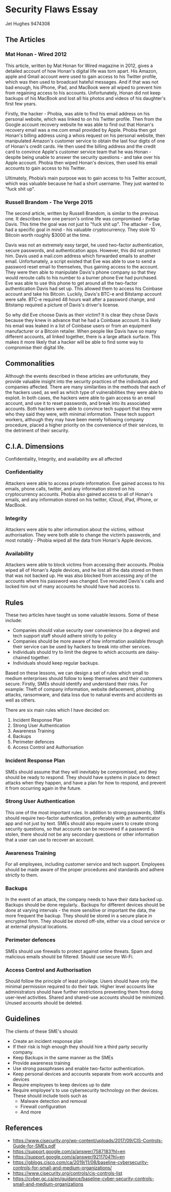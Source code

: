 # Security Flaws Essay

Jet Hughes 9474308

## The Articles
### Mat Honan - Wired 2012
This article, written by Mat Honan for Wired magazine in 2012, gives a detailed account of how Honan's digital life was torn apart. His Amazon, apple and Gmail account were used to gain access to his Twitter profile, which was then used to broadcast hateful messages. And if that was not bad enough, his iPhone, iPad, and MacBook were all wiped to prevent him from regaining access to his accounts. Unfortunately, Honan did not keep backups of his MacBook and lost all his photos and videos of his daughter's first few years.

Firstly, the hacker - Phobia, was able to find his email address on his personal website, which was linked to on his Twitter profile. Then from the Google account recovery website he was able to find out that Honan's recovery email was a me.com email provided by Apple. Phobia then got Honan's billing address using a whois request on his personal website, then manipulated Amazon's customer service to obtain the last four digits of one of Honan's credit cards. He then used the billing address and the credit card to convince Apple's customer service team that he was Honan - despite being unable to answer the security questions - and take over his Apple account. Phobia then wiped Honan's devices, then used his email accounts to gain access to his Twitter.

Ultimately, Phobia’s main purpose was to gain access to his Twitter account, which was valuable because he had a short username. They just wanted to "fuck shit up".

### Russell Brandom - The Verge 2015
The second article, written by Russell Brandom, is similar to the previous one. It describes how one person's online life was compromised - Partap Davis. This time the goal was not just to "fuck shit up". The attacker - Eve, had a specific goal in mind - his valuable cryptocurrency. They stole 10 Bitcoin worth roughly $3000 at the time. 

Davis was not an extremely easy target, he used two-factor authentication, secure passwords, and authentication apps. However, this did not protect him. Davis used a mail.com address which forwarded emails to another email. Unfortunately, a script existed that Eve was able to use to send a password reset email to themselves, thus gaining access to the account. They were then able to manipulate Davis's phone company so that they would reroute calls to his number to a burner phone Eve had purchased. Eve was able to use this phone to get around all the two-factor authentication Davis had set up. This allowed them to access his Coinbase account and take his Bitcoin. Luckily, Davis's BTC-e and Bitstamp account were safe. BTC-e required 48 hours wait after a password change, and Bitstamp required a picture of Davis's driver's license.

So why did Eve choose Davis as their victim? It is clear they chose Davis because they knew in advance that he had a Coinbase account. It is likely his email was leaked in a list of Coinbase users or from an equipment manufacturer or a Bitcoin retailer. When people like Davis have so many different accounts, all linked together, there is a large attack surface. This makes it more likely that a hacker will be able to find some way to compromise their digital life.

## Commonalities
Although the events described in these articles are unfortunate, they provide valuable insight into the security practices of the individuals and companies affected. There are many similarities in the methods that each of the hackers used, as well as which type of vulnerabilities they were able to exploit. In both cases, the hackers were able to gain access to an email account, and use it to reset passwords, and break into its associated accounts. Both hackers were able to convince tech support that they were who they said they were, with minimal information. These tech support workers, although they may have been merely following company procedure, placed a higher priority on the convenience of their services, to the detriment of their security. 

## C.I.A. Dimensions
Confidentiality, Integrity, and availability are all affected

### Confidentiality
Attackers were able to access private information. Eve gained access to his emails, phone calls, twitter, and any information stored on his cryptocurrency accounts. Phobia also gained access to all of Honan's emails, and any information stored on his twitter, iCloud, iPad, iPhone, or MacBook.

### Integrity
Attackers were able to alter information about the victims, without authorisation. They were both able to change the victim’s passwords, and most notably - Phobia wiped all the data from Honan's Apple devices.

### Availability
Attackers were able to block victims from accessing their accounts. Phobia wiped all of Honan's Apple devices, and he lost all the data stored on them that was not backed up. He was also blocked from accessing any of the accounts where his password was changed. Eve rerouted Davis's calls and locked him out of many accounts he should have had access to.

## Rules
These two articles have taught us some valuable lessons. Some of these include:
- Companies should value security over convenience (to a degree) and tech support staff should adhere strictly to policy
- Companies should be more aware of how information available through their service can be used by hackers to break into other services.
- Individuals should try to limit the degree to which accounts are daisy-chained together.
- Individuals should keep regular backups.

Based on these lessons, we can design a set of rules which small to medium enterprises should follow to keep themselves and their customers secure. Firstly, SMEs should identify and understand their risks. For example: Theft of company information, website defacement, phishing attacks, ransomware, and data loss due to natural events and accidents as well as others.

There are six main rules which I have decided on:
1. Incident Response Plan
2. Strong User Authentication
3. Awareness Training
4. Backups
5. Perimeter defences
6. Access Control and Authorisation

### Incident Response Plan
SMEs should assume that they will inevitably be compromised, and they should be ready to respond. They should have systems in place to detect attacks when they happen, and have a plan for how to respond, and prevent it from occurring again in the future. 

### Strong User Authentication
This one of the most important rules. In addition to strong passwords, SMEs should require two-factor authentication, preferably with an authenticator app and not just by text. SMEs should also require users to create strong security questions, so that accounts can be recovered if a password is stolen, there should not be any secondary questions or other information that a user can use to recover an account.

### Awareness Training
For all employees, including customer service and tech support. Employees should be made aware of the proper procedures and standards and adhere strictly to them.

### Backups
In the event of an attack, the company needs to have their data backed up. Backups should be done regularly.. Backups for different devices should be done at varying intervals - the more sensitive or important the data, the more frequent the backup. They should be stored in a secure place in encrypted form. They should be stored off-site, either via a cloud service or at external physical locations.

### Perimeter defences
SMEs should use firewalls to protect against online threats. Spam and malicious emails should be filtered. Should use secure Wi-Fi.

### Access Control and Authorisation
Should follow the principle of least privilege. Users should have only the minimal permission required to do their task. Higher level accounts like administrators should have further restrictions preventing them from doing user-level activities. Shared and shared-use accounts should be minimized. Unused accounts should be deleted.

## Guidelines
The clients of these SME's should:
- Create an incident response plan
- If their risk is high enough they should hire a third party security company.
- Keep Backups in the same manner as the SMEs
- Provide awareness training
- Use strong passphrases and enable two-factor authentication.
- Keep personal devices and accounts separate from work accounts and devices
- Require employees to keep devices up to date
- Require employee's to use cybersecurity technology on ther devices. These should include tools such as
	- Malware detection and removal
	- Firewall configuration
	- And more

## References
- https://www.cisecurity.org/wp-content/uploads/2017/09/CIS-Controls-Guide-for-SMEs.pdf
- https://support.google.com/a/answer/7587183?hl=en
- https://support.google.com/a/answer/9211704?hl=en
- https://gblogs.cisco.com/ca/2019/11/08/baseline-cybersecurity-controls-for-small-and-medium-organizations/
- https://www.cisecurity.org/controls/cis-controls-list
- https://cyber.gc.ca/en/guidance/baseline-cyber-security-controls-small-and-medium-organizations